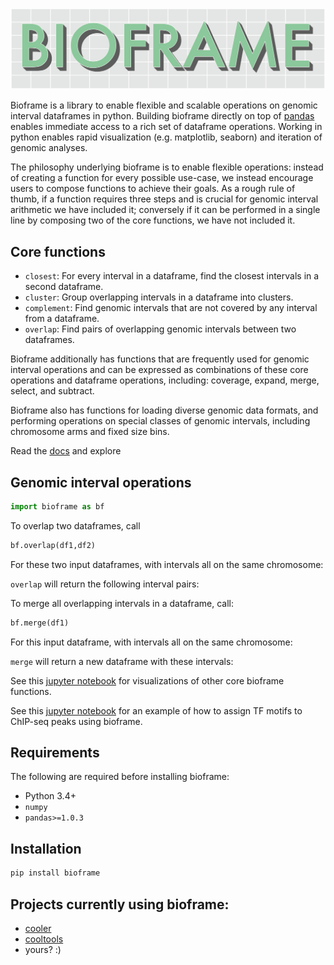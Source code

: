 ![Bioframe logo](docs/figs/bioframe-logo.png)


Bioframe is a library to enable flexible and scalable operations on genomic interval dataframes in python. Building bioframe directly on top of [pandas](https://pandas.pydata.org/) enables immediate access to a rich set of dataframe operations. Working in python enables rapid visualization (e.g. matplotlib, seaborn) and iteration of genomic analyses.

The philosophy underlying bioframe is to enable flexible operations: instead of creating a function for every possible use-case, we instead encourage users to compose functions to achieve their goals. As a rough rule of thumb, if a function requires three steps and is crucial for genomic interval arithmetic we have included it; conversely if it can be performed in a single line by composing two of the core functions, we have not included it. 

## Core functions
- `closest`: For every interval in a dataframe, find the closest intervals in a second dataframe. 
- `cluster`: Group overlapping intervals in a dataframe into clusters.
- `complement`: Find genomic intervals that are not covered by any interval from a dataframe.
- `overlap`: Find pairs of overlapping genomic intervals between two dataframes. 

Bioframe additionally has functions that are frequently used for genomic interval operations and can be expressed as combinations of these core operations and dataframe operations, including: coverage, expand, merge, select, and subtract.

Bioframe also has functions for loading diverse genomic data formats, and performing operations on special classes of genomic intervals, including chromosome arms and fixed size bins.

Read the [docs](https://bioframe.readthedocs.io/en/genomic_interval_arithmetic/) and explore 

## Genomic interval operations

```python
import bioframe as bf
```

To overlap two dataframes, call
```python
bf.overlap(df1,df2)
```

For these two input dataframes, with intervals all on the same chromosome:


`overlap` will return the following interval pairs:




To merge all overlapping intervals in a dataframe, call:
```python
bf.merge(df1)
```

For this input dataframe, with intervals all on the same chromosome:



`merge` will return a new dataframe with these intervals:


See this [jupyter notebook](https://github.com/mirnylab/bioframe/tree/genomic_interval_arithmetic/docs/notebooks/intervals_tutorials.ipynb) for visualizations of other core bioframe functions.

See this [jupyter notebook](https://github.com/mirnylab/bioframe/tree/genomic_interval_arithmetic/docs/notebooks/tutorial_assign_motifs_to_peaks.ipynb) for an example of how to assign TF motifs to ChIP-seq peaks using bioframe. 


## Requirements
The following are required before installing bioframe:
* Python 3.4+
* `numpy`
* `pandas>=1.0.3`

## Installation
```sh
pip install bioframe
```

## Projects currently using bioframe:
* [cooler](https://github.com/mirnylab/cooler)
* [cooltools](https://github.com/mirnylab/cooltools)
* yours? :)

